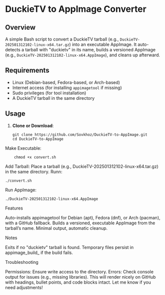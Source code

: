 # DuckieTV to AppImage Converter

## Overview
A simple Bash script to convert a DuckieTV tarball (e.g., `DuckieTV-202501312102-linux-x64.tar.gz`) into an executable AppImage. It auto-detects a tarball with "duckietv" in its name, builds a versioned AppImage (e.g., `DuckieTV-202501312102-linux-x64.AppImage`), and cleans up afterward.

## Requirements
- Linux (Debian-based, Fedora-based, or Arch-based)
- Internet access (for installing `appimagetool` if missing)
- Sudo privileges (for tool installation)
- A DuckieTV tarball in the same directory

## Usage
1. **Clone or Download**:

       git clone https://github.com/Sovkhoz/DuckieTV-to-AppImage.git
       cd DuckieTV-to-AppImage

 Make Executable:

        chmod +x convert.sh

Add Tarball:
        Place a tarball (e.g., DuckieTV-202501312102-linux-x64.tar.gz) in the same directory.
    Runn:
    
    ./convert.sh

Run AppImage:

    ./DuckieTV-202501312102-linux-x64.AppImage

Features

Auto-installs appimagetool for Debian (apt), Fedora (dnf), or Arch (pacman), with a GitHub fallback.
Builds a versioned, executable AppImage from the tarball’s name.
Minimal output, automatic cleanup.

Notes

Exits if no "duckietv" tarball is found.
Temporary files persist in appimage_build_<timestamp> if the build fails.

Troubleshooting

Permissions: Ensure write access to the directory.
Errors: Check console output for issues (e.g., missing libraries).
This will render nicely on GitHub with headings, bullet points, and code blocks intact. Let me know if you need adjustments!
